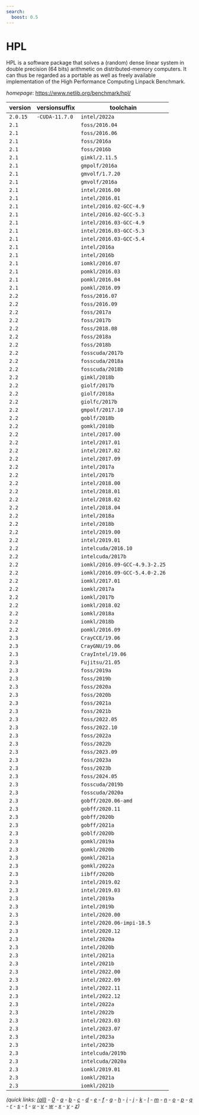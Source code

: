 ```yaml
---
search:
  boost: 0.5
---
```

# HPL

HPL is a software package that solves a (random) dense linear system in double precision (64 bits)  arithmetic on distributed-memory computers. It can thus be regarded as a portable as well as freely available  implementation of the High Performance Computing Linpack Benchmark.

*homepage*: <https://www.netlib.org/benchmark/hpl/>

version | versionsuffix | toolchain
--------|---------------|----------
``2.0.15`` | ``-CUDA-11.7.0`` | ``intel/2022a``
``2.1`` |  | ``foss/2016.04``
``2.1`` |  | ``foss/2016.06``
``2.1`` |  | ``foss/2016a``
``2.1`` |  | ``foss/2016b``
``2.1`` |  | ``gimkl/2.11.5``
``2.1`` |  | ``gmpolf/2016a``
``2.1`` |  | ``gmvolf/1.7.20``
``2.1`` |  | ``gmvolf/2016a``
``2.1`` |  | ``intel/2016.00``
``2.1`` |  | ``intel/2016.01``
``2.1`` |  | ``intel/2016.02-GCC-4.9``
``2.1`` |  | ``intel/2016.02-GCC-5.3``
``2.1`` |  | ``intel/2016.03-GCC-4.9``
``2.1`` |  | ``intel/2016.03-GCC-5.3``
``2.1`` |  | ``intel/2016.03-GCC-5.4``
``2.1`` |  | ``intel/2016a``
``2.1`` |  | ``intel/2016b``
``2.1`` |  | ``iomkl/2016.07``
``2.1`` |  | ``pomkl/2016.03``
``2.1`` |  | ``pomkl/2016.04``
``2.1`` |  | ``pomkl/2016.09``
``2.2`` |  | ``foss/2016.07``
``2.2`` |  | ``foss/2016.09``
``2.2`` |  | ``foss/2017a``
``2.2`` |  | ``foss/2017b``
``2.2`` |  | ``foss/2018.08``
``2.2`` |  | ``foss/2018a``
``2.2`` |  | ``foss/2018b``
``2.2`` |  | ``fosscuda/2017b``
``2.2`` |  | ``fosscuda/2018a``
``2.2`` |  | ``fosscuda/2018b``
``2.2`` |  | ``gimkl/2018b``
``2.2`` |  | ``giolf/2017b``
``2.2`` |  | ``giolf/2018a``
``2.2`` |  | ``giolfc/2017b``
``2.2`` |  | ``gmpolf/2017.10``
``2.2`` |  | ``goblf/2018b``
``2.2`` |  | ``gomkl/2018b``
``2.2`` |  | ``intel/2017.00``
``2.2`` |  | ``intel/2017.01``
``2.2`` |  | ``intel/2017.02``
``2.2`` |  | ``intel/2017.09``
``2.2`` |  | ``intel/2017a``
``2.2`` |  | ``intel/2017b``
``2.2`` |  | ``intel/2018.00``
``2.2`` |  | ``intel/2018.01``
``2.2`` |  | ``intel/2018.02``
``2.2`` |  | ``intel/2018.04``
``2.2`` |  | ``intel/2018a``
``2.2`` |  | ``intel/2018b``
``2.2`` |  | ``intel/2019.00``
``2.2`` |  | ``intel/2019.01``
``2.2`` |  | ``intelcuda/2016.10``
``2.2`` |  | ``intelcuda/2017b``
``2.2`` |  | ``iomkl/2016.09-GCC-4.9.3-2.25``
``2.2`` |  | ``iomkl/2016.09-GCC-5.4.0-2.26``
``2.2`` |  | ``iomkl/2017.01``
``2.2`` |  | ``iomkl/2017a``
``2.2`` |  | ``iomkl/2017b``
``2.2`` |  | ``iomkl/2018.02``
``2.2`` |  | ``iomkl/2018a``
``2.2`` |  | ``iomkl/2018b``
``2.2`` |  | ``pomkl/2016.09``
``2.3`` |  | ``CrayCCE/19.06``
``2.3`` |  | ``CrayGNU/19.06``
``2.3`` |  | ``CrayIntel/19.06``
``2.3`` |  | ``Fujitsu/21.05``
``2.3`` |  | ``foss/2019a``
``2.3`` |  | ``foss/2019b``
``2.3`` |  | ``foss/2020a``
``2.3`` |  | ``foss/2020b``
``2.3`` |  | ``foss/2021a``
``2.3`` |  | ``foss/2021b``
``2.3`` |  | ``foss/2022.05``
``2.3`` |  | ``foss/2022.10``
``2.3`` |  | ``foss/2022a``
``2.3`` |  | ``foss/2022b``
``2.3`` |  | ``foss/2023.09``
``2.3`` |  | ``foss/2023a``
``2.3`` |  | ``foss/2023b``
``2.3`` |  | ``foss/2024.05``
``2.3`` |  | ``fosscuda/2019b``
``2.3`` |  | ``fosscuda/2020a``
``2.3`` |  | ``gobff/2020.06-amd``
``2.3`` |  | ``gobff/2020.11``
``2.3`` |  | ``gobff/2020b``
``2.3`` |  | ``gobff/2021a``
``2.3`` |  | ``goblf/2020b``
``2.3`` |  | ``gomkl/2019a``
``2.3`` |  | ``gomkl/2020b``
``2.3`` |  | ``gomkl/2021a``
``2.3`` |  | ``gomkl/2022a``
``2.3`` |  | ``iibff/2020b``
``2.3`` |  | ``intel/2019.02``
``2.3`` |  | ``intel/2019.03``
``2.3`` |  | ``intel/2019a``
``2.3`` |  | ``intel/2019b``
``2.3`` |  | ``intel/2020.00``
``2.3`` |  | ``intel/2020.06-impi-18.5``
``2.3`` |  | ``intel/2020.12``
``2.3`` |  | ``intel/2020a``
``2.3`` |  | ``intel/2020b``
``2.3`` |  | ``intel/2021a``
``2.3`` |  | ``intel/2021b``
``2.3`` |  | ``intel/2022.00``
``2.3`` |  | ``intel/2022.09``
``2.3`` |  | ``intel/2022.11``
``2.3`` |  | ``intel/2022.12``
``2.3`` |  | ``intel/2022a``
``2.3`` |  | ``intel/2022b``
``2.3`` |  | ``intel/2023.03``
``2.3`` |  | ``intel/2023.07``
``2.3`` |  | ``intel/2023a``
``2.3`` |  | ``intel/2023b``
``2.3`` |  | ``intelcuda/2019b``
``2.3`` |  | ``intelcuda/2020a``
``2.3`` |  | ``iomkl/2019.01``
``2.3`` |  | ``iomkl/2021a``
``2.3`` |  | ``iomkl/2021b``


*(quick links: [(all)](../index.md) - [0](../0/index.md) - [a](../a/index.md) - [b](../b/index.md) - [c](../c/index.md) - [d](../d/index.md) - [e](../e/index.md) - [f](../f/index.md) - [g](../g/index.md) - [h](../h/index.md) - [i](../i/index.md) - [j](../j/index.md) - [k](../k/index.md) - [l](../l/index.md) - [m](../m/index.md) - [n](../n/index.md) - [o](../o/index.md) - [p](../p/index.md) - [q](../q/index.md) - [r](../r/index.md) - [s](../s/index.md) - [t](../t/index.md) - [u](../u/index.md) - [v](../v/index.md) - [w](../w/index.md) - [x](../x/index.md) - [y](../y/index.md) - [z](../z/index.md))*

